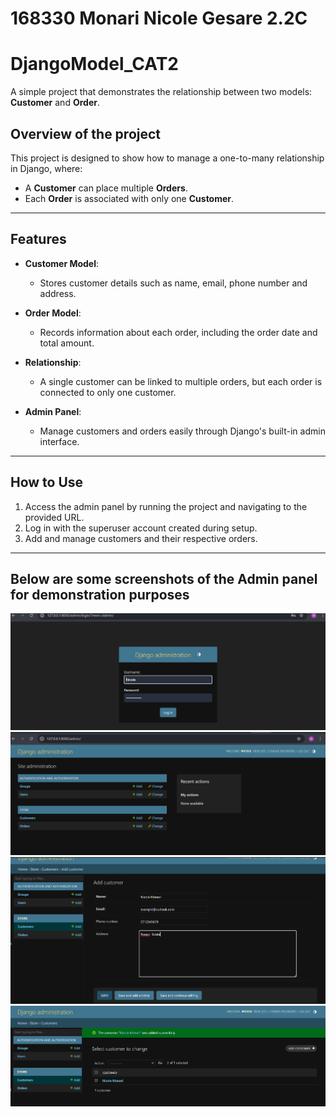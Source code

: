 
# 168330 Monari Nicole Gesare 2.2C
# DjangoModel_CAT2

A simple project that demonstrates the relationship between two models: **Customer** and **Order**.

## Overview of the project

This project is designed to show how to manage a one-to-many relationship in Django, where:  
- A **Customer** can place multiple **Orders**.  
- Each **Order** is associated with only one **Customer**.

---

## Features

- **Customer Model**:  
  - Stores customer details such as name, email, phone number and address. 

- **Order Model**:  
  - Records information about each order, including the order date and total amount.  

- **Relationship**:  
  - A single customer can be linked to multiple orders, but each order is connected to only one customer.

- **Admin Panel**:  
  - Manage customers and orders easily through Django's built-in admin interface.

---

## How to Use

1. Access the admin panel by running the project and navigating to the provided URL.  
2. Log in with the superuser account created during setup.  
3. Add and manage customers and their respective orders.

---
## Below are some screenshots of the Admin panel for demonstration purposes
![Project Screenshot](images/demo1.png)
![Project Screenshot](images/demo2.png)
![Project Screenshot](images/demo3.png)
![Project Screenshot](images/demo4.png)
